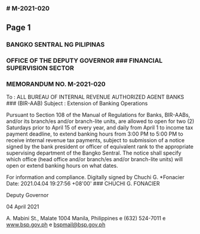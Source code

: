 ### # M-2021-020

## Page 1

### BANGKO SENTRAL NG PILIPINAS

### OFFICE OF THE DEPUTY GOVERNOR ### FINANCIAL SUPERVISION SECTOR

### MEMORANDUM NO. M-2021-020

To : ALL BUREAU OF INTERNAL REVENUE AUTHORIZED AGENT BANKS ### (BIR-AAB) Subject : Extension of Banking Operations

Pursuant to Section 108 of the Manual of Regulations for Banks, BIR-AABs, and/or its branch/es and/or branch-lite units, are allowed to open for two (2) Saturdays prior to April 15 of every year, and daily from April 1 to income tax payment deadline, to extend banking hours from 3:00 PM to 5:00 PM to receive internal revenue tax payments, subject to submission of a notice signed by the bank president or officer of equivalent rank to the appropriate supervising department of the Bangko Sentral. The notice shall specify which office (head office and/or branch/es and/or branch-lite units) will open or extend banking hours on what dates.

For information and compliance. Digitally signed by Chuchi G. *Fonacier Date: 2021.04.04 19:27:56 +08'00' ### CHUCHI G. FONACIER

Deputy Governor

04 April 2021

A. Mabini St., Malate 1004 Manila, Philippines e (632) 524-7011 e www.bsp.gov.ph e bspmail@bsp.gov.ph 